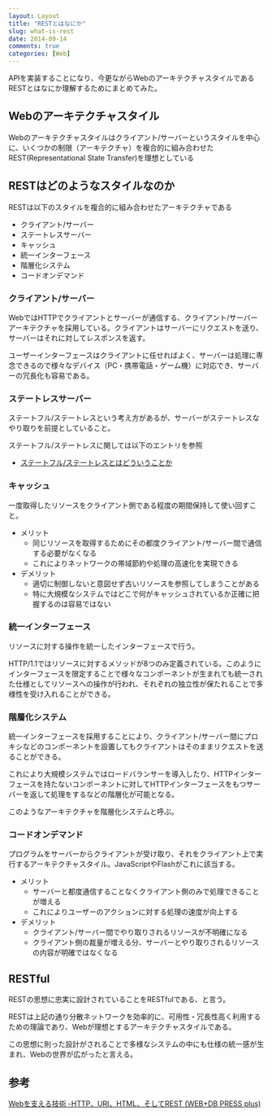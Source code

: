 ```yaml
---
layout: Layout
title: "RESTとはなにか"
slug: what-is-rest
date: 2014-09-14
comments: true
categories: [Web]
---
```

APIを実装することになり、今更ながらWebのアーキテクチャスタイルであるRESTとはなにか理解するためにまとめてみた。

## Webのアーキテクチャスタイル
Webのアーキテクチャスタイルはクライアント/サーバーというスタイルを中心に、いくつかの制限（アーキテクチャ）を複合的に組み合わせたREST(Representational State Transfer)を理想としている

## RESTはどのようなスタイルなのか
RESTは以下のスタイルを複合的に組み合わせたアーキテクチャである

* クライアント/サーバー
* ステートレスサーバー
* キャッシュ
* 統一インターフェース
* 階層化システム
* コードオンデマンド

### クライアント/サーバー
WebではHTTPでクライアントとサーバーが通信する、クライアント/サーバーアーキテクチャを採用している。クライアントはサーバーにリクエストを送り、サーバーはそれに対してレスポンスを返す。

ユーザーインターフェースはクライアントに任せればよく、サーバーは処理に専念できるので様々なデバイス（PC・携帯電話・ゲーム機）に対応でき、サーバーの冗長化も容易である。

### ステートレスサーバー
ステートフル/ステートレスという考え方があるが、サーバーがステートレスなやり取りを前提としていること。

ステートフル/ステートレスに関しては以下のエントリを参照

* [ステートフル/ステートレスとはどういうことか](http://sojiro14.github.io/blog/2014/09/13/stateful-and-stateless/)

### キャッシュ
一度取得したリソースをクライアント側である程度の期間保持して使い回すこと。

* メリット
    * 同じリソースを取得するためにその都度クライアント/サーバー間で通信する必要がなくなる
    * これによりネットワークの帯域節約や処理の高速化を実現できる
* デメリット
    * 適切に制御しないと意図せず古いリソースを参照してしまうことがある
    * 特に大規模なシステムではどこで何がキャッシュされているか正確に把握するのは容易ではない

### 統一インターフェース
リソースに対する操作を統一したインターフェースで行う。

HTTP/1.1ではリソースに対するメソッドが8つのみ定義されている。このようにインターフェースを限定することで様々なコンポーネントが生まれても統一された仕様としてリソースへの操作が行われ、それぞれの独立性が保たれることで多様性を受け入れることができる。

### 階層化システム
統一インターフェースを採用することにより、クライアント/サーバー間にプロキシなどのコンポーネントを設置してもクライアントはそのままリクエストを送ることができる。

これにより大規模システムではロードバランサーを導入したり、HTTPインターフェースを持たないコンポーネントに対してHTTPインターフェースをもつサーバーを返して処理をするなどの階層化が可能となる。

このようなアーキテクチャを階層化システムと呼ぶ。

### コードオンデマンド
プログラムをサーバーからクライアントが受け取り、それをクライアント上で実行するアーキテクチャスタイル。JavaScriptやFlashがこれに該当する。

* メリット
    * サーバーと都度通信することなくクライアント側のみで処理できることが増える
    * これによりユーザーのアクションに対する処理の速度が向上する
* デメリット
    * クライアント/サーバー間でやり取りされるリソースが不明確になる
    * クライアント側の裁量が増える分、サーバーとやり取りされるリソースの内容が明確ではなくなる

## RESTful
RESTの思想に忠実に設計されていることをRESTfulである、と言う。

RESTは上記の通り分散ネットワークを効率的に、可用性・冗長性高く利用するための理論であり、Webが理想とするアーキテクチャスタイルである。

この思想に則った設計がされることで多様なシステムの中にも仕様の統一感が生まれ、Webの世界が広がったと言える。

## 参考
[Webを支える技術 -HTTP、URI、HTML、そしてREST (WEB+DB PRESS plus)](http://www.amazon.co.jp/gp/product/4774142042/ref=as_li_tf_tl?ie=UTF8&camp=247&creative=1211&creativeASIN=4774142042&linkCode=as2&tag=sojiro14-22)
